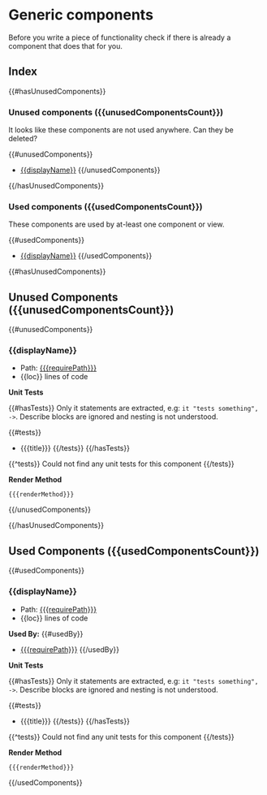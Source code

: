 # Generic components

Before you write a piece of functionality check if there is already a component that does that for you.

## Index

{{#hasUnusedComponents}}

### Unused components ({{unusedComponentsCount}})

It looks like these components are not used anywhere.  Can they be deleted?

{{#unusedComponents}}
* [{{displayName}}](#{{id}})
{{/unusedComponents}}

{{/hasUnusedComponents}}

### Used components ({{usedComponentsCount}})

These components are used by at-least one component or view.

{{#usedComponents}}
* [{{displayName}}](#{{id}})
{{/usedComponents}}

{{#hasUnusedComponents}}








## Unused Components ({{unusedComponentsCount}})

{{#unusedComponents}}

### {{displayName}}

* Path: [{{{requirePath}}}]({{{gitHubPath}}})
* {{loc}} lines of code

**Unit Tests**

{{#hasTests}}
Only it statements are extracted, e.g: `it "tests something", ->`. Describe blocks are ignored and nesting is not understood.

{{#tests}}
* {{{title}}}
{{/tests}}
{{/hasTests}}

{{^tests}}
Could not find any unit tests for this component
{{/tests}}

**Render Method**

````
{{{renderMethod}}}
````
{{/unusedComponents}}

{{/hasUnusedComponents}}









## Used Components ({{usedComponentsCount}})

{{#usedComponents}}

### {{displayName}}

* Path: [{{{requirePath}}}]({{{gitHubPath}}})
* {{loc}} lines of code

**Used By:**
{{#usedBy}}
* [{{{requirePath}}}]({{{gitHubPath}}})
{{/usedBy}}

**Unit Tests**

{{#hasTests}}
Only it statements are extracted, e.g: `it "tests something", ->`. Describe blocks are ignored and nesting is not understood.

{{#tests}}
* {{{title}}}
{{/tests}}
{{/hasTests}}

{{^tests}}
Could not find any unit tests for this component
{{/tests}}

**Render Method**

````
{{{renderMethod}}}
````

{{/usedComponents}}
